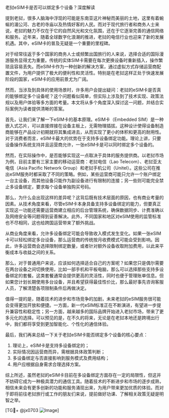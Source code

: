 老挝eSIM卡是否可以绑定多个设备？深度解读

提到老挝，很多人脑海中浮现的可能是东南亚这片神秘而美丽的土地，这里有着蜿蜒的湄公河、古老的寺庙以及热情好客的人民。而对于现代旅行者和商务人士来说，老挝的魅力不仅在于它的自然风光和文化氛围，还在于它逐渐完善的通信网络和服务。近年来，随着全球数字化浪潮的推进，老挝的电信行业也迎来了新的发展机遇。其中，eSIM卡的普及无疑是一个重要的里程碑。

对于经常往返于多个国家的商务人士或频繁出国旅行的人来说，选择合适的国际漫游服务显得尤为重要。传统的实体SIM卡需要在每次更换设备时重新插入，操作繁琐且容易丢失。而eSIM卡作为一种创新的解决方案，通过虚拟方式存储运营商配置文件，为用户提供了极大的便利性和灵活性。特别是在老挝这样正处于快速发展阶段的国家，eSIM卡的应用前景尤为广阔。

然而，当涉及到具体的使用场景时，许多用户会提出疑问：老挝的eSIM卡是否真的能够绑定多个设备呢？这个问题看似简单，但实际上涉及到了技术实现、政策法规以及用户体验等多方面的考量。本文将从多个角度深入探讨这一问题，并结合实际案例为读者提供清晰的答案。

首先，让我们来了解一下eSIM卡的基本原理。eSIM卡（Embedded SIM）是一种嵌入式芯片，可以直接焊接在设备主板上，无需物理插拔。这种设计使得设备制造商能够在产品设计初期就将其集成进去，从而实现了更小的体积和更高的耐用性。对于消费者而言，eSIM卡最大的优势在于支持多设备绑定功能。理论上讲，只要设备操作系统支持并且运营商允许，一张eSIM卡是可以同时绑定多个设备的。

然而，在实际操作中，是否能够实现这一点取决于具体的服务提供商。以老挝市场为例，目前主要有三家主要的移动运营商：老挝电信（Lao Telecom）、老挝亚太电信（Asia Pacific Network Group）和老挝手机公司（Unitel）。这些公司在推出eSIM服务时都采取了不同的策略。例如，某些运营商可能只允许一个账户绑定一台主设备，而其他设备只能作为副设备进行有限制的连接；另一些则可能完全禁止多设备绑定，要求每个设备单独购买号码。

那么，为什么会出现这样的差异呢？这背后既有技术层面的原因，也有商业考量的因素。从技术角度来看，尽管eSIM卡本身具备支持多设备绑定的能力，但要真正实现这一功能还需要运营商建立相应的后台管理系统，确保数据同步、计费准确以及网络安全等问题得到妥善解决。此外，不同国家和地区对eSIM使用的监管标准也不尽相同，这也给跨国运营带来了额外挑战。

从商业角度来看，允许多设备绑定可能会导致收入模式发生变化。如果一张eSIM卡可以轻松绑定多台设备，那么运营商的传统按月收费模式可能会受到影响。因此，许多运营商会选择限制绑定数量，或者针对额外设备收取附加费用，以此来平衡成本与收益之间的关系。

那么，对于普通用户来说，应该如何选择适合自己的方案呢？如果您只是偶尔需要在两台设备之间切换使用，比如一部手机和平板电脑，那么可以选择那些支持多设备绑定的套餐。这类套餐通常会提供更高的灵活性，同时也便于管理账单信息。但如果您计划长期使用多台设备，并且希望获得最佳性价比，那么最好事先咨询客服人员，了解清楚各项限制条件后再做决定。

值得一提的是，随着技术的进步和市场竞争的加剧，未来老挝的eSIM服务很可能会变得更加开放和便捷。一方面，新一代eSIM标准正在不断演进，有望进一步提升兼容性和稳定性；另一方面，越来越多的国际品牌开始进入老挝市场，带来了更多元化的选择。可以预见的是，在不久的将来，无论是在老挝本地还是跨境出行中，我们都将享受到更加智能化、个性化的通信体验。

最后，我们再来总结一下关于老挝eSIM卡能否绑定多个设备的核心要点：

1. 理论上，eSIM卡是支持多设备绑定的；
2. 实际情况因运营商而异，需根据具体政策判断；
3. 多设备绑定与否直接影响到服务模式及费用结构；
4. 用户应根据自身需求合理选择方案。

综上所述，虽然老挝的eSIM卡目前在多设备绑定方面存在一定的局限性，但这并不妨碍它成为一种极具潜力的通信工具。随着技术的不断进步和市场的逐步成熟，相信未来会有更多创新的功能和服务涌现出来，为用户带来更加优质的体验。而对于即将前往老挝旅行或工作的朋友们来说，提前做好功课、了解相关政策无疑是明智之举。

[TG💪+ @jx0703 ![Image](https://github.com/user-attachments/assets/dbca1d08-cadb-493c-b0ec-ad6f7a83f270)]